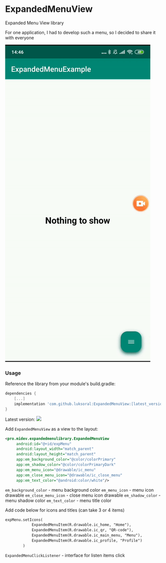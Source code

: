 # ExpandedMenuView
Expanded Menu View library

For one application, I had to develop such a menu, so I decided to share it with everyone

![simple](images/expandedmenuview.gif)

### Usage

Reference the library from your module's build.gradle:

``` gradle
dependencies {
    [...]
    implementation 'com.github.luksoral:ExpandedMenuView:[latest_version]'
}
```

Latest version: [![](https://jitpack.io/v/luksoral/ExpandedMenuView.svg)](https://jitpack.io/#luksoral/ExpandedMenuView)

Add `ExpandedMenuView` as a view to the layout:

``` xml
<pro.midev.expandedmenulibrary.ExpandedMenuView
     android:id="@+id/expMenu"
     android:layout_width="match_parent"
     android:layout_height="match_parent"
     app:em_background_color="@color/colorPrimary"
     app:em_shadow_color="@color/colorPrimaryDark"
     app:em_menu_icon="@drawable/ic_menu"
     app:em_close_menu_icon="@drawable/ic_close_menu"
     app:em_text_color="@android:color/white"/>
```

`em_background_color` - menu background color
`em_menu_icon` - menu icon drawable
`em_close_menu_icon` - close menu icon drawable
`em_shadow_color` - menu shadow color
`em_text_color` - menu title color

Add code below for icons and titles (can take 3 or 4 items)

``` xml
expMenu.setIcons(
            ExpandedMenuItem(R.drawable.ic_home, "Home"),
            ExpandedMenuItem(R.drawable.ic_qr, "QR-code"),
            ExpandedMenuItem(R.drawable.ic_main_menu, "Menu"),
            ExpandedMenuItem(R.drawable.ic_profile, "Profile")
        )
```

`ExpandedMenuClickListener` - interface for listen items click
